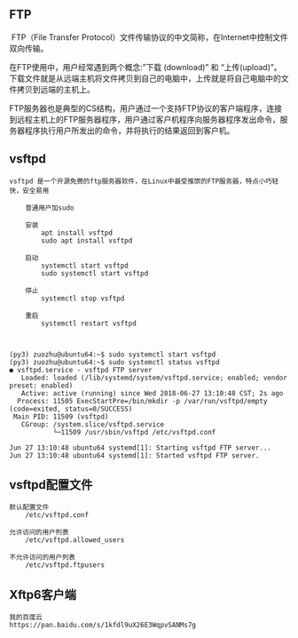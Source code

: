 ## FTP

​	FTP（File Transfer Protocol）文件传输协议的中文简称，在Internet中控制文件双向传输。

  在FTP使用中，用户经常遇到两个概念:”下载 (download)” 和 “上传(upload)”。下载文件就是从远端主机将文件拷贝到自己的电脑中，上传就是将自己电脑中的文件拷贝到远端的主机上。

  FTP服务器也是典型的CS结构，用户通过一个支持FTP协议的客户端程序，连接到远程主机上的FTP服务器程序，用户通过客户机程序向服务器程序发出命令，服务器程序执行用户所发出的命令，并将执行的结果返回到客户机。

## vsftpd

```
vsftpd 是一个开源免费的ftp服务器软件，在Linux中最受推崇的FTP服务器，特点小巧轻快，安全易用

	普通用户加sudo
	
	安装
		apt install vsftpd
        sudo apt install vsftpd
	
	启动
		systemctl start vsftpd 
		sudo systemctl start vsftpd 
 
	停止	
		systemctl stop vsftpd

	重启
		systemctl restart vsftpd  	   
		
		

```

```
(py3) zuozhu@ubuntu64:~$ sudo systemctl start vsftpd
(py3) zuozhu@ubuntu64:~$ sudo systemctl status vsftpd
● vsftpd.service - vsftpd FTP server
   Loaded: loaded (/lib/systemd/system/vsftpd.service; enabled; vendor preset: enabled)
   Active: active (running) since Wed 2018-06-27 13:10:48 CST; 2s ago
  Process: 11505 ExecStartPre=/bin/mkdir -p /var/run/vsftpd/empty (code=exited, status=0/SUCCESS)
 Main PID: 11509 (vsftpd)
   CGroup: /system.slice/vsftpd.service
           └─11509 /usr/sbin/vsftpd /etc/vsftpd.conf

Jun 27 13:10:48 ubuntu64 systemd[1]: Starting vsftpd FTP server...
Jun 27 13:10:48 ubuntu64 systemd[1]: Started vsftpd FTP server.

```

## vsftpd配置文件

```
默认配置文件
	/etc/vsftpd.conf

允许访问的用户列表
	/etc/vsftpd.allowed_users

不允许访问的用户列表
	/etc/vsftpd.ftpusers

```

## Xftp6客户端

```
我的百度云
https://pan.baidu.com/s/1kfdl9uX26E3WqpvSANMs7g
```

